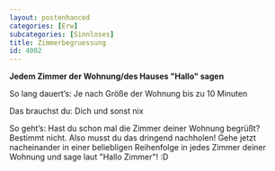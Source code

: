 ```yaml
---
layout: postenhanced
categories: [Erw]
subcategories: [Sinnloses]
title: Zimmerbegruessung
id: 4002
---
```

**Jedem Zimmer der Wohnung/des Hauses "Hallo" sagen**

So lang dauert’s: Je nach Größe der Wohnung bis zu 10 Minuten


Das brauchst du: Dich und sonst nix


So geht’s: Hast du schon mal die Zimmer deiner Wohnung begrüßt? Bestimmt nicht. Also musst du das dringend nachholen!
Gehe jetzt nacheinander in einer beliebligen Reihenfolge in jedes Zimmer deiner Wohnung und sage laut "Hallo Zimmer"! :D

